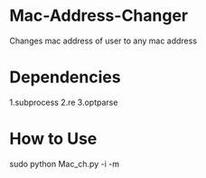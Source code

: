 # Mac-Address-Changer
Changes mac address of user to any mac address

# Dependencies

1.subprocess
2.re
3.optparse

# How to Use

sudo python Mac_ch.py -i <interface> -m <wanted mac address>
  
